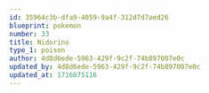 ```yaml
---
id: 35964c3b-dfa9-4059-9a4f-312d7d7aed26
blueprint: pokemon
number: 33
title: Nidorino
type_1: poison
author: 4d8d6ede-5963-429f-9c2f-74b897007e0c
updated_by: 4d8d6ede-5963-429f-9c2f-74b897007e0c
updated_at: 1716075116
---
```

